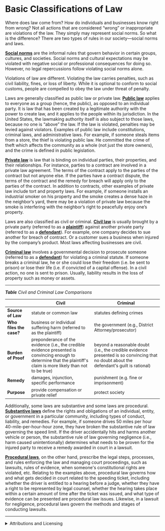 # Basic Classifications of Law

Where does law come from? How do individuals and businesses know right from wrong? Not all actions that are considered “wrong” or inappropriate are violations of the law. They simply may represent social norms. So what is the difference? There are two types of rules in our society—social norms and laws.

[**Social norms**](https://thelawdictionary.org/social-norm/) are the informal rules that govern behavior in certain groups, cultures, and societies. Social norms and cultural expectations may be violated with negative social or professional consequences for doing so. However, no legal repercussions follow violating social norms alone.

Violations of law are different. Violating the law carries penalties, such as civil liability, fines, or loss of liberty. While it is optional to conform to social customs, people are compelled to obey the law under threat of penalty.

Laws are generally classified as public law or private law. [**Public law**](https://dictionary.justia.com/public-law) applies to everyone as a group (hence, the public), as opposed to an individual party. It is law that has been created by a legitimate authority with the power to create law, and it applies to the people within its jurisdiction. In the United States, the lawmaking authority itself is also subject to those laws, because no one is “above” the law. If the law is violated, penalties may be levied against violators. Examples of public law include constitutions, criminal laws, and administrative laws. For example, if someone steals items from a store, the thief is violating public law. He committed the crime of theft which affects the community as a whole (not just the store owners), and the crime is defined in public legislation.

[**Private law**](https://dictionary.justia.com/private-law) is law that is binding on individual parties, their properties, and their relationships. For instance, parties to a contract are involved in a private law agreement. The terms of the contract apply to the parties of the contract but not anyone else. If the parties have a contract dispute, the terms of the contract and the remedy for breach will apply only to the parties of the contract. In addition to contracts, other examples of private law include tort and property laws. For example, if someone installs an industrial smoker on his property and the smoke creates a dense haze in the neighbor’s yard, there may be a violation of private law because the smoke is interfering with the neighbor’s right to peacefully enjoy one’s property.

Laws are also classified as civil or criminal. [**Civil law**](https://www.law.cornell.edu/wex/civil) is usually brought by a private party (referred to as a [**plaintiff**](https://www.law.cornell.edu/wex/plaintiff)) against another private party (referred to as a [**defendant**](https://www.law.cornell.edu/wex/defendant)). For example, one company decides to sue another for breach of contract. Or a customer sues a business when injured by the company’s product. Most laws affecting businesses are civil.

[**Criminal law**](https://www.law.cornell.edu/wex/criminal_law) involves a governmental decision to prosecute someone (referred to as a [**defendant**](https://www.law.cornell.edu/wex/defendant)) for violating a criminal statute. If someone breaks a criminal law, he or she could lose their freedom (i.e. be sent to prison) or lose their life (i.e. if convicted of a capital offense). In a civil action, no one is sent to prison. Usually, liability results in the loss of property such as money or assets.

***

_**Table** Civil and Criminal Law Comparisons_

|                         | **Civil**                                                                                                                                                             | **Criminal**                                                                                                                             |
| ----------------------- | --------------------------------------------------------------------------------------------------------------------------------------------------------------------- | ---------------------------------------------------------------------------------------------------------------------------------------- |
| **Source of Law**       | statute or common law                                                                                                                                                 | statutes defining crimes                                                                                                                 |
| **Who files the case?** | business or individual suffering harm (referred to as the plaintiff)                                                                                                  | the government (e.g., District Attorney/prosecutor)                                                                                      |
| **Burden of Proof**     | preponderance of the evidence (i.e., the credible evidence presented is convincing enough to determine that the plaintiff's claim is more likely than not to be true) | beyond a reasonable doubt (i.e., the credible evidence presented is so convincing that no doubt about the defendant's guilt is rational) |
| **Remedy**              | damages, injunction, specific performance                                                                                                                             | punishment (e.g. fine or imprisonment)                                                                                                   |
| **Purpose**             | provide compensation or private relief                                                                                                                                | protect society                                                                                                                          |

Additionally, some laws are substantive and some laws are procedural. [**Substantive laws**](https://www.law.cornell.edu/wex/substantive_law) define the rights and obligations of an individual, entity, or government in a particular community, including types of conduct, liability, and remedies. For example, if someone drives 50 miles per hour 40-mile-per-hour-hour zone, they have broken the substantive rule of law governing the speed limit. If the driver accidentally hits and harms another vehicle or person, the substantive rule of law governing negligence (i.e., harm caused unintentionally) determines what needs to be proven for the injured party to receive a remedy awarded in court in a lawsuit.

[**Procedural laws**](https://thelawdictionary.org/procedural-law/), on the other hand, prescribe the legal steps, processes, and rules enforcing the law and managing court proceedings, such as lawsuits, rules of evidence, when someone's constitutional rights are violated, etc. Relating to the examples above, procedural law governs how and what gets decided in court related to the speeding ticket, including whether the driver is entitled to a hearing before a judge, whether they have a right to be represented by legal counsel, whether the hearing takes place within a certain amount of time after the ticket was issued, and what type of evidence can be presented are procedural law issues. Likewise, in a lawsuit for negligence, procedural laws govern the methods and stages of conducting lawsuits.

***

<details>

<summary>Attributions and Licensing</summary>

Except where otherwise noted, this page's content is adapted from[ 1.4 Sources of Law](https://biz.libretexts.org/Courses/Concordia_University_Wisconsin/Business_Law_I_Sourcebook_\(Mac_Kelly\)_-_UNDER_CONSTRUCTION/01%3A_Introduction_to_Law_and_Types_of_Legal_Systems/1.04%3A_Sources_of_Law) in  [_Business Law I Sourcebook_](https://biz.libretexts.org/Courses/Concordia_University_Wisconsin/Business_Law_I_Sourcebook_\(Mac_Kelly\)_-_UNDER_CONSTRUCTION) by Matthew L. Mac Kelly, used under [CC BY 4.0](https://creativecommons.org/licenses/by/4.0/). This page is licensed under [CC BY 4.0](http://creativecommons.org/licenses/by/4.0/?ref=chooser-v1).

<img src="../../.gitbook/assets/CC BY badge.png" alt="" data-size="line">

</details>

